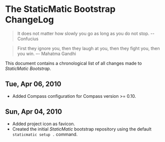 # The StaticMatic Bootstrap ChangeLog

> It does not matter how slowly you go as long as you do not stop.
> -- Confucius

> First they ignore you, then they laugh at you, then they fight you,
> then you win.
> –- Mahatma Gandhi

This document contains a chronological list of all changes made to *StaticMatic
Bootstrap*.

## Tue, Apr 06, 2010

* Added Compass configuration for Compass version >= 0.10.

## Sun, Apr 04, 2010

* Added project icon as favicon.
* Created the initial *StaticMatic* bootstrap repository using the default
  `staticmatic setup .` command.

